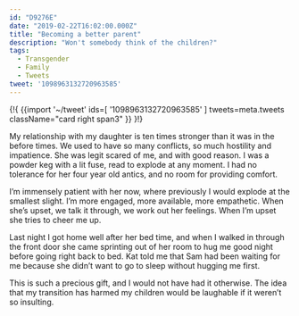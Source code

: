 ```yaml
---
id: "D9276E"
date: "2019-02-22T16:02:00.000Z"
title: "Becoming a better parent"
description: "Won't somebody think of the children?"
tags:
  - Transgender
  - Family
  - Tweets
tweet: '1098963132720963585'
---
```


{!{
{{import '~/tweet' ids=[
  '1098963132720963585'
] tweets=meta.tweets className="card right span3" }}
}!}

My relationship with my daughter is ten times stronger than it was in the before times. We used to have so many conflicts, so much hostility and impatience. She was legit scared of me, and with good reason. I was a powder keg with a lit fuse, read to explode at any moment. I had no tolerance for her four year old antics, and no room for providing comfort.

I’m immensely patient with her now, where previously I would explode at the smallest slight. I’m more engaged, more available, more empathetic. When she’s upset, we talk it through, we work out her feelings. When I’m upset she tries to cheer me up.

Last night I got home well after her bed time, and when I walked in through the front door she came sprinting out of her room to hug me good night before going right back to bed. Kat told me that Sam had been waiting for me because she didn’t want to go to sleep without hugging me first.

This is such a precious gift, and I would not have had it otherwise. The idea that my transition has harmed my children would be laughable if it weren’t so insulting.

